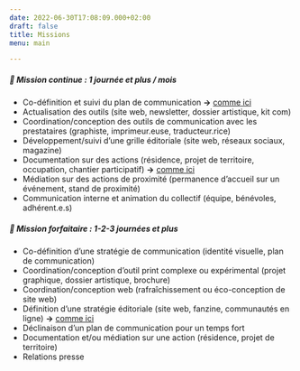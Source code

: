 ```yaml
---
date: 2022-06-30T17:08:09.000+02:00
draft: false
title: Missions
menu: main

---
```

##### 🤝 Mission continue : 1 journée et plus / mois

* Co-définition et suivi du plan de communication **->** [comme ici](https://www.carolinehollard.com/realisations/)
* Actualisation des outils (site web, newsletter, dossier artistique, kit com)
* Coordination/conception des outils de communication avec les prestataires (graphiste, imprimeur.euse, traducteur.rice)
* Développement/suivi d’une grille éditoriale (site web, réseaux sociaux, magazine)
* Documentation sur des actions (résidence, projet de territoire, occupation, chantier participatif) **->** [comme ici](https://espaces-communs.fr/design-despaces-normes-et-reglementations/ "documentation")
* Médiation sur des actions de proximité (permanence d’accueil sur un événement, stand de proximité)
* Communication interne et animation du collectif (équipe, bénévoles, adhérent.e.s)

##### 🤝 Mission forfaitaire : 1-2-3 journées et plus

* Co-définition d’une stratégie de communication (identité visuelle, plan de communication)
* Coordination/conception d’outil print complexe ou expérimental (projet graphique, dossier artistique, brochure)
* Coordination/conception web (rafraîchissement ou éco-conception de site web)
* Définition d’une stratégie éditoriale (site web, fanzine, communautés en ligne) **->** [comme ici](https://www.carolinehollard.com/realisations/)
* Déclinaison d’un plan de communication pour un temps fort
* Documentation et/ou médiation sur une action (résidence, projet de territoire)
* Relations presse


